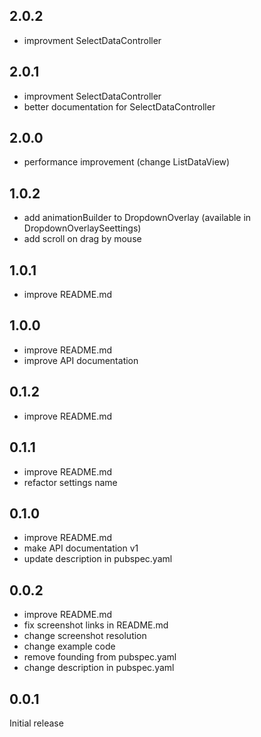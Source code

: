 ## 2.0.2

* improvment SelectDataController

## 2.0.1

* improvment SelectDataController
* better documentation for SelectDataController

## 2.0.0

* performance improvement (change ListDataView)

## 1.0.2

* add animationBuilder to DropdownOverlay (available in DropdownOverlaySeettings)
* add scroll on drag by mouse

## 1.0.1

* improve README.md

## 1.0.0

* improve README.md
* improve API documentation

## 0.1.2

* improve README.md

## 0.1.1

* improve README.md
* refactor settings name

## 0.1.0

* improve README.md
* make API documentation v1
* update description in pubspec.yaml

## 0.0.2

* improve README.md
* fix screenshot links in README.md
* change screenshot resolution
* change example code
* remove founding from pubspec.yaml
* change description in pubspec.yaml

## 0.0.1

Initial release


